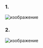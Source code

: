 ### 1.  
![изображение](https://user-images.githubusercontent.com/89702147/216109948-911d45b7-5d09-4edf-b75e-e27da2f9f09d.png)

### 2.  
![изображение](https://user-images.githubusercontent.com/89702147/216111881-422dbcb6-67f9-4294-a886-b74a3f96b2ba.png)
